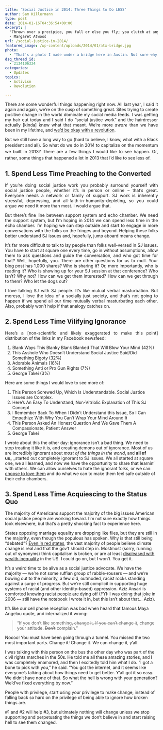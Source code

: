 ```yaml
---
title: 'Social Justice in 2014: Three Things to Do LESS'
author: Sam Killermann
type: post
date: 2014-01-16T04:36:54+00:00
excerpt: |
  "Thrown over a precipice, you fall or else you fly; you clutch at any hope, however unlikely; however – if I may use such an overworked word – miraculous. What we mean by that is, Against all odds."
  - Margaret Atwood
url: /social-justice-in-2014/
featured_image: /wp-content/uploads/2014/01/atx-bridge.jpg
photo:
  - "That's a photo I made under a bridge here in Austin. Not sure why I felt compelled to include it with this thought, but there's something bridgey going on here."
dsq_thread_id:
  - 2134106324
categories:
  - Updates
topics:
  - Activism
  - Revolution

---
```

<p style="text-align: justify;">
  There are some wonderful things happening right now. All last year, I said it again and again, we&#8217;re on the cusp of something great. Sites trying to create positive change in the world dominate my social media feeds. I was getting my hair cut today and I said I do &#8220;social justice work&#8221; and the hairdresser actually [kinda] knew what that meant. We&#8217;re more <em>aware</em> than we have been in my lifetime, and <a title="I’d be okay with a revolution." href="//okay-with-revolution/">we&#8217;d be okay with a revolution</a>.
</p>

<p style="text-align: justify;">
  But we still have a long way to go (hard to believe, I know, what with a Black president and all). <span style="line-height: 1.5em;">So what do we do in 2014 to capitalize on the momentum we built in 2013? There are a few things I would like to see happen. Or, rather, </span>some things that happened a lot in 2013 that I&#8217;d like to see less of.<span style="line-height: 1.5em;"><br /> </span>
</p>

<h2 style="text-align: justify;">
  1. Spend Less Time Preaching to the Converted
</h2>

<p style="text-align: justify;">
  If you&#8217;re doing social justice work you probably surround yourself with social justice people, whether it&#8217;s in person or online &#8211; that&#8217;s great. Everyone needs a network or family of support. SJ work is inherently stressful, depressing, and all-faith-in-humanity-depleting, so you could argue we need it more than most. I would argue that.
</p>

<p style="text-align: justify;">
  But there&#8217;s fine line between support system and echo chamber. We need the support system, but I&#8217;m hoping in 2014 we can spend less time in the echo chamber. I&#8217;m hoping we can step outside and start to engage in more conversations with the folks on the fringes and beyond. Helping these folks better understand SJ issues and, hopefully, jump aboard means change.
</p>

<p style="text-align: justify;">
  It&#8217;s far more difficult to talk to lay people than folks well-versed in SJ issues. You have to start at square one every time, go in without assumptions, allow them to ask questions and guide the conversation, and who got time for that? Well, hopefully, you. There are other questions for us to mull. Your blog post has 1,000 shares? Who is sharing it? Or, more importantly, who is reading it? Who is showing up for your SJ session at that conference? Who isn&#8217;t? Why not? How can we get them interested? How can we get through to them? Who let the dogs out?
</p>

<p style="text-align: justify;">
  I love talking SJ with SJ people. It&#8217;s like mutual verbal masturbation. But moreso, I love the idea of a socially just society, and that&#8217;s not going to happen if we spend all our time mutually verbal masturbating each other. Also, probably won&#8217;t help if that analogy catches on.
</p>

<h2 style="text-align: justify;">
  2. Spend Less Time Vilifying Ignorance
</h2>

<p style="text-align: justify;">
  Here&#8217;s a [non-scientific and likely exaggerated to make this point] distribution of the links in my Facebook newsfeed:
</p>

  1. Blank Ways This Blanky Blank Blanked That Will Blow Your Mind (42%)
  2. This Asshole Who Doesn&#8217;t Understand Social Justice Said/Did Something Bigoty (32%)
  3. Adorable Animals (16%)
  4. Something Anti or Pro Gun Rights (7%)
  5. George Takei (3%)

Here are some things I would love to see more of:

  1. This Person Screwed Up, Which Is Understandable. Social Justice Issues are Complex.
  2. Here&#8217;s An Easy To Understand, Non-Vitriolic Explanation of This SJ Concept
  3. I Remember Back To When I Didn&#8217;t Understand this Issue, So I Can Empathize With Why You Can&#8217;t Wrap Your Mind Around It
  4. This Person Asked An Honest Question And We Gave Them A Compassionate, Patient Answer
  5. George Takei

I wrote about this the other day: ignorance isn&#8217;t a bad thing. We need to stop treating it like it is, and creating demons out of ignorance. Most of us are incredibly ignorant about _most of the things in the world_, and **all of us**_ _started out completely ignorant to SJ issues. We all started at square one, we all learned, and now we have the opportunity to share that learnin&#8217; with others. We can allow ourselves to hate the ignorant folks, or we can [choose to love them][1] and do what we can to make them feel safe outside of their echo chambers.

## 3. Spend Less Time Acquiescing to the Status Quo

The majority of Americans support the majority of the big issues American social justice people are working toward. I&#8217;m not sure exactly how things look elsewhere, but that&#8217;s a pretty shocking fact to experience here.

States opposing marriage equality are dropping like flies, but they are still in the majority, even though the populous has spoken. Why is that still being &#8220;debated&#8221;? [Even in red states][2], the vast majority of people believe climate change is real and that the gov&#8217;t should step in. Mostmost (sorry, running out of synonyms) think capitalism is broken, or are at least [displeased with wealth inequality][3] in the US. I could go on, but I won&#8217;t. You get it.

It&#8217;s a weird time to be alive as a social justice advocate. We have the majority &#8212; we&#8217;re not some ruffian group of rabble-rousers &#8212; and we&#8217;re bowing out to the minority, a few old, outmoded, racist rocks standing against a surge of progress. But we&#8217;re still complicit in supporting huge systems of racial (and other identity-based) oppression. Aziz Ansari is comforted [knowing racist people are dying off][4] (FYI: I was doing that joke in 2006 &#8212; still have the notebook I wrote it in, but this isn&#8217;t about that&#8230; Aziz).

It&#8217;s like our cell phone reception was bad when heard that famous Maya Angelou quote, and internalized it wrong:

> “If you don&#8217;t like something<del>, change it. If you can&#8217;t change it</del>, change your attitude. <del>Don&#8217;t</del> complain.”

Noooo! You must have been going through a tunnel. You missed the two most important parts. Change it! Change it. We can change it, y&#8217;all.

I was talking with this person on the bus the other day who was part of the civil rights marches in the 50s. He told me all these amazing stories, and I was completely enamored, and then I excitedly told him what I do. &#8220;I got a bone to pick with you,&#8221; he said. &#8220;You got the internet, and it seems like everyone&#8217;s talking about how things need to get better. Y&#8217;all got it so easy. We didn&#8217;t have none of that. So what the hell is wrong with your generation? We&#8217;d&#8217;ve fixed everything by now.&#8221;

People with privilege, start using your privilege to make change, instead of falling back so hard on the privilege of being able to ignore how broken things are.

#1 and #2 will help #3, but ultimately nothing will change unless we stop supporting and perpetuating the things we don&#8217;t believe in and start raising hell to see them changed.

 [1]: //choose-to-love/ "Choosing to Love Instead of Allowing Ourselves to Hate"
 [2]: http://www.theguardian.com/environment/2013/nov/13/climate-change-red-state-opinion-america-study
 [3]: http://www.youtube.com/watch?v=QPKKQnijnsM
 [4]: http://teamcoco.com/video/aziz-ansari-racist-grandma